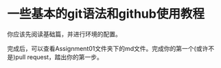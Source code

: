 # 一些基本的git语法和github使用教程


你应该先阅读基础篇，并进行环境的配置。

完成后，可以查看Assignment01文件夹下的md文件。完成你的第一个(或许不是)pull request，踏出你的第一步。


